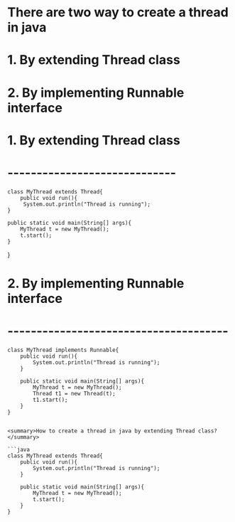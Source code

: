 # There are two way to create a thread in java
# 1. By extending Thread class
# 2. By implementing Runnable interface

# 1. By extending Thread class
# ----------------------------- 
    class MyThread extends Thread{
        public void run(){
         System.out.println("Thread is running");
    }

    public static void main(String[] args){
        MyThread t = new MyThread();
        t.start();
    }
}


# 2. By implementing Runnable interface
# --------------------------------------
    class MyThread implements Runnable{
        public void run(){
            System.out.println("Thread is running");
        }

        public static void main(String[] args){
            MyThread t = new MyThread();
            Thread t1 = new Thread(t);
            t1.start();
        }
    }
``` 

<summary>How to create a thread in java by extending Thread class?</summary>
    
```java
class MyThread extends Thread{
    public void run(){
        System.out.println("Thread is running");
    }

    public static void main(String[] args){
        MyThread t = new MyThread();
        t.start();
    }
}
```  